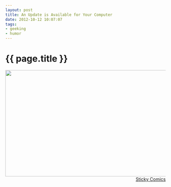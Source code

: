 ```yaml
---
layout: post
title: An Update is Available for Your Computer
date: 2012-10-12 10:07:07
tags: 
- geeking
- humor
---
```


{{ page.title }}
================

<p style="text-align: right;"><a href="http://pjatt.net/images/2011/02/UEpPB.jpg"><img class="aligncenter size-full wp-image-1149" title="An Update is Available for Your Computer" src="http://pjatt.net/images/2011/02/UEpPB.jpg" alt="" width="550" height="335"  /></a>
<a href="http://www.stickycomics.com/computer-update/">Sticky Comics</a></p>
